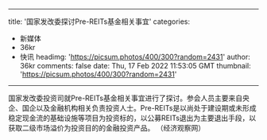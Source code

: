
---
title: '国家发改委探讨Pre-REITs基金相关事宜'
categories: 
 - 新媒体
 - 36kr
 - 快讯
headimg: 'https://picsum.photos/400/300?random=2431'
author: 36kr
comments: false
date: Thu, 17 Feb 2022 11:53:05 GMT
thumbnail: 'https://picsum.photos/400/300?random=2431'
---

<div>   
国家发改委投资司就Pre-REITs基金相关事宜进行了探讨。参会人员主要来自央企、国企以及金融机构相关负责投资人士。Pre-REITs是以尚处于建设期或未形成稳定现金流的基础设施等项目为投资标的，以公募REITs退出为主要退出手段，以获取二级市场溢价为投资目的的金融投资产品。 （经济观察网）  
</div>
            